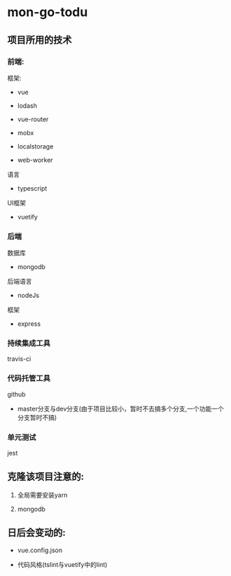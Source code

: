 # mon-go-todu

## 项目所用的技术

### 前端:

框架:

* vue

* lodash

* vue-router

* mobx

* localstorage

* web-worker

语言

* typescript

UI框架

* vuetify

### 后端

数据库

* mongodb

后端语言

* nodeJs

框架

* express

### 持续集成工具

travis-ci

### 代码托管工具

github

* master分支与dev分支(由于项目比较小，暂时不去搞多个分支,一个功能一个分支暂时不搞)

### 单元测试

jest

## 克隆该项目注意的:

1. 全局需要安装yarn

2. mongodb

## 日后会变动的:

+ vue.config.json

* 代码风格(tslint与vuetify中的lint)

